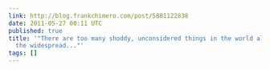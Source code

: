 ```yaml
---
link: http://blog.frankchimero.com/post/5881122838
date: 2011-05-27 00:11 UTC
published: true
title: '"There are too many shoddy, unconsidered things in the world already. Given
  the widespread..."'
tags: []
---
```



